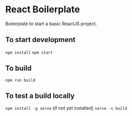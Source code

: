# React Boilerplate
Boilerplate to start a basic ReactJS project.

## To start development
`npm install`
`npm start`

## To build
`npm run build`

## To test a build locally
`npm install -g serve` (if not yet installed)
`serve -s build`
